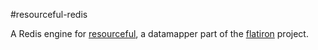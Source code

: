 #resourceful-redis

A Redis engine for [resourceful](https://github.com/flatiron/resourceful/), a datamapper part of the [flatiron](https://github.com/flatiron/) project.